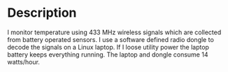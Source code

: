 # Description
I monitor temperature using 433 MHz wireless signals which are collected from battery operated sensors. I use a software defined radio dongle to decode the signals on a Linux laptop. If I loose utility power the laptop battery keeps everything running. The laptop and dongle consume 14 watts/hour.
